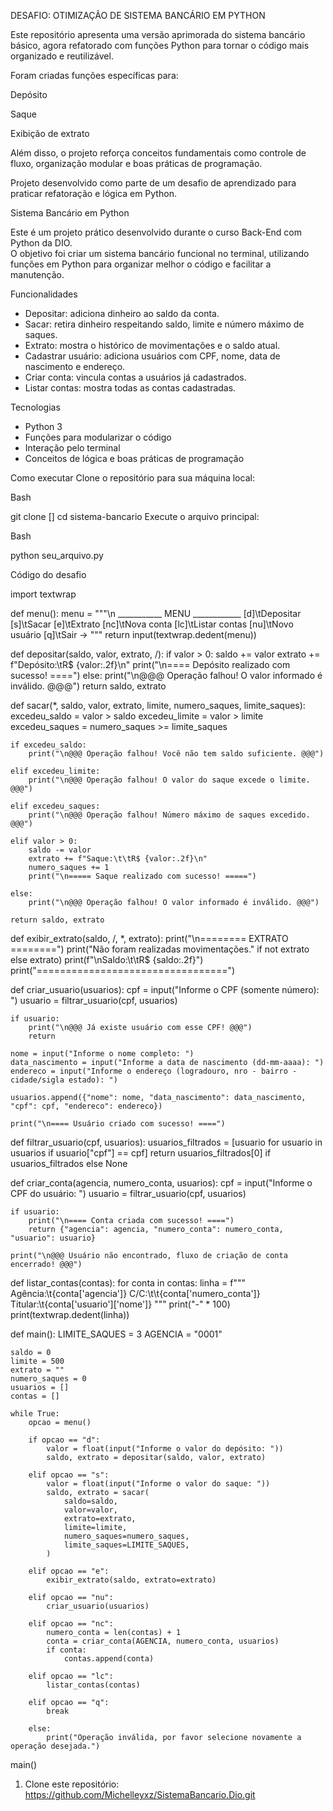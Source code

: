 DESAFIO: OTIMIZAÇÃO DE SISTEMA BANCÁRIO EM PYTHON

Este repositório apresenta uma versão aprimorada do sistema bancário básico, agora refatorado com funções Python para tornar o código mais organizado e reutilizável.

Foram criadas funções específicas para:

Depósito

Saque

Exibição de extrato

Além disso, o projeto reforça conceitos fundamentais como controle de fluxo, organização modular e boas práticas de programação.

Projeto desenvolvido como parte de um desafio de aprendizado para praticar refatoração e lógica em Python.

Sistema Bancário em Python

Este é um projeto prático desenvolvido durante o curso Back-End com Python da DIO.  
O objetivo foi criar um sistema bancário funcional no terminal, utilizando funções em Python para organizar melhor o código e facilitar a manutenção.

 Funcionalidades

- Depositar: adiciona dinheiro ao saldo da conta.  
- Sacar: retira dinheiro respeitando saldo, limite e número máximo de saques.  
- Extrato: mostra o histórico de movimentações e o saldo atual.  
- Cadastrar usuário: adiciona usuários com CPF, nome, data de nascimento e endereço.  
- Criar conta: vincula contas a usuários já cadastrados.  
- Listar contas: mostra todas as contas cadastradas.

 Tecnologias

- Python 3  
- Funções para modularizar o código  
- Interação pelo terminal  
- Conceitos de lógica e boas práticas de programação

Como executar
Clone o repositório para sua máquina local:

Bash

git clone []
cd sistema-bancario
Execute o arquivo principal:

Bash

python seu_arquivo.py

Código do desafio

import textwrap

def menu():
    menu = """\n
    ___________ MENU ____________
    [d]\tDepositar
    [s]\tSacar
    [e]\tExtrato
    [nc]\tNova conta
    [lc]\tListar contas
    [nu]\tNovo usuário
    [q]\tSair
    -> """
    return input(textwrap.dedent(menu))


def depositar(saldo, valor, extrato, /):
    if valor > 0:
        saldo += valor
        extrato += f"Depósito:\tR$ {valor:.2f}\n"
        print("\n==== Depósito realizado com sucesso! ====")
    else:
        print("\n@@@ Operação falhou! O valor informado é inválido. @@@")
    return saldo, extrato


def sacar(*, saldo, valor, extrato, limite, numero_saques, limite_saques):
    excedeu_saldo = valor > saldo
    excedeu_limite = valor > limite
    excedeu_saques = numero_saques >= limite_saques

    if excedeu_saldo:
        print("\n@@@ Operação falhou! Você não tem saldo suficiente. @@@")

    elif excedeu_limite:
        print("\n@@@ Operação falhou! O valor do saque excede o limite. @@@")

    elif excedeu_saques:
        print("\n@@@ Operação falhou! Número máximo de saques excedido. @@@")

    elif valor > 0:
        saldo -= valor
        extrato += f"Saque:\t\tR$ {valor:.2f}\n"
        numero_saques += 1
        print("\n===== Saque realizado com sucesso! =====")

    else:
        print("\n@@@ Operação falhou! O valor informado é inválido. @@@")

    return saldo, extrato


def exibir_extrato(saldo, /, *, extrato):
    print("\n======== EXTRATO ========")
    print("Não foram realizadas movimentações." if not extrato else extrato)
    print(f"\nSaldo:\t\tR$ {saldo:.2f}")
    print("=================================")


def criar_usuario(usuarios):
    cpf = input("Informe o CPF (somente número): ")
    usuario = filtrar_usuario(cpf, usuarios)

    if usuario:
        print("\n@@@ Já existe usuário com esse CPF! @@@")
        return

    nome = input("Informe o nome completo: ")
    data_nascimento = input("Informe a data de nascimento (dd-mm-aaaa): ")
    endereco = input("Informe o endereço (logradouro, nro - bairro - cidade/sigla estado): ")

    usuarios.append({"nome": nome, "data_nascimento": data_nascimento, "cpf": cpf, "endereco": endereco})

    print("\n==== Usuário criado com sucesso! ====")


def filtrar_usuario(cpf, usuarios):
    usuarios_filtrados = [usuario for usuario in usuarios if usuario["cpf"] == cpf]
    return usuarios_filtrados[0] if usuarios_filtrados else None


def criar_conta(agencia, numero_conta, usuarios):
    cpf = input("Informe o CPF do usuário: ")
    usuario = filtrar_usuario(cpf, usuarios)

    if usuario:
        print("\n==== Conta criada com sucesso! ====")
        return {"agencia": agencia, "numero_conta": numero_conta, "usuario": usuario}

    print("\n@@@ Usuário não encontrado, fluxo de criação de conta encerrado! @@@")


def listar_contas(contas):
    for conta in contas:
        linha = f"""
            Agência:\t{conta['agencia']}
            C/C:\t\t{conta['numero_conta']}
            Titular:\t{conta['usuario']['nome']}
        """
        print("-" * 100)
        print(textwrap.dedent(linha))


def main():
    LIMITE_SAQUES = 3
    AGENCIA = "0001"

    saldo = 0
    limite = 500
    extrato = ""
    numero_saques = 0
    usuarios = []
    contas = []

    while True:
        opcao = menu()

        if opcao == "d":
            valor = float(input("Informe o valor do depósito: "))
            saldo, extrato = depositar(saldo, valor, extrato)

        elif opcao == "s":
            valor = float(input("Informe o valor do saque: "))
            saldo, extrato = sacar(
                saldo=saldo,
                valor=valor,
                extrato=extrato,
                limite=limite,
                numero_saques=numero_saques,
                limite_saques=LIMITE_SAQUES,
            )

        elif opcao == "e":
            exibir_extrato(saldo, extrato=extrato)

        elif opcao == "nu":
            criar_usuario(usuarios)

        elif opcao == "nc":
            numero_conta = len(contas) + 1
            conta = criar_conta(AGENCIA, numero_conta, usuarios)
            if conta:
                contas.append(conta)

        elif opcao == "lc":
            listar_contas(contas)

        elif opcao == "q":
            break

        else:
            print("Operação inválida, por favor selecione novamente a operação desejada.")


main()

1. Clone este repositório:  https://github.com/Michelleyxz/SistemaBancario.Dio.git
